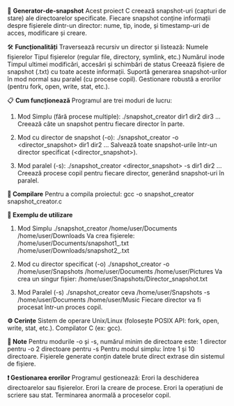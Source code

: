 📂 **Generator-de-snapshot**
Acest proiect C creează snapshot-uri (capturi de stare) ale directoarelor specificate. Fiecare snapshot conține informații despre fișierele dintr-un director: nume, tip, inode, și timestamp-uri de acces, modificare și creare.

🛠️ **Funcționalități**
Traversează recursiv un director și listează:
Numele fișierelor
Tipul fișierelor (regular file, directory, symlink, etc.)
Numărul inode
Timpul ultimei modificări, accesări și schimbări de status
Creează fișiere de snapshot (.txt) cu toate aceste informații.
Suportă generarea snapshot-urilor în mod normal sau paralel (cu procese copil).
Gestionare robustă a erorilor (pentru fork, open, write, stat, etc.).

📋 **Cum funcționează**
Programul are trei moduri de lucru:
1. Mod Simplu (fără procese multiple):
    ./snapshot_creator dir1 dir2 dir3 ...
Creează câte un snapshot pentru fiecare director în parte.

2. Mod cu director de snapshot (-o):
    ./snapshot_creator -o <director_snapshot> dir1 dir2 ...
Salvează toate snapshot-urile într-un director specificat (<director_snapshot>).

3. Mod paralel (-s):
    ./snapshot_creator <ceva> <director_snapshot> -s dir1 dir2 ...
Creează procese copil pentru fiecare director, generând snapshot-uri în paralel.

**🧰 Compilare**
Pentru a compila proiectul:
    gcc -o snapshot_creator snapshot_creator.c
    
**🚀 Exemplu de utilizare**
1. Mod Simplu
    ./snapshot_creator /home/user/Documents /home/user/Downloads
Va crea fișierele:
    /home/user/Documents/snapshot1_.txt
    /home/user/Downloads/snapshot2_.txt

2. Mod cu director specificat (-o)
    ./snapshot_creator -o /home/user/Snapshots /home/user/Documents /home/user/Pictures
Va crea un singur fișier:
    /home/user/Snapshots/Director_snapshot.txt

3. Mod Paralel (-s)
    ./snapshot_creator ceva /home/user/Snapshots -s /home/user/Documents /home/user/Music
Fiecare director va fi procesat într-un proces copil.

**⚙️ Cerințe**
Sistem de operare Unix/Linux (folosește POSIX API: fork, open, write, stat, etc.).
Compilator C (ex: gcc).

**📎 Note**
Pentru modurile -o și -s, numărul minim de directoare este:
1 director pentru -o
2 directoare pentru -s
Pentru modul simplu: între 1 și 10 directoare.
Fișierele generate conțin datele brute direct extrase din sistemul de fișiere.

**❗ Gestionarea erorilor**
Programul gestionează:
Erori la deschiderea directoarelor sau fișierelor.
Erori la creare de procese.
Erori la operațiuni de scriere sau stat.
Terminarea anormală a proceselor copil.
